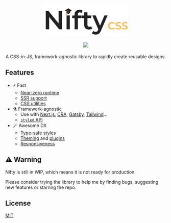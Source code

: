 <p align="center">
    <img  height="100" src="./banner.png" />
    <br />
    <br />
    <a href="https://github.com/QuiiBz/niftycss/actions">
        <img src="https://github.com/QuiiBz/niftycss/workflows/Test/badge.svg" />
    </a>
    <br />
    <br />
    A CSS-in-JS, framework-agnostic library to rapidly create reusable designs.
</p>

## Features
- ⚡️ Fast
  - [Near-zero runtime](https://niftycss.dev/docs/getting-started/welcome)
  - [SSR support](https://niftycss.dev/docs/features/ssr)
  - [CSS utilities](https://niftycss.dev/docs/css-utilities/installation)
- ⚗️ Framework-agnostic
  - Use with [Next.js](https://niftycss.dev/docs/guides/nextjs), [CRA](https://niftycss.dev/docs/guides/create-react-app), [Gatsby](https://niftycss.dev/docs/guides/gatsby), [Tailwind](https://niftycss.dev/docs/guides/tailwindcss)...
  - [`styled` API](https://niftycss.dev/docs/features/styling#styled-api)
- 🪄 Awesome DX
  - [Type-safe](https://niftycss.dev/docs/guides/typescript) [styles](https://github.com/frenic/csstype)
  - [Theming](https://niftycss.dev/docs/features/theming) and [plugins](https://niftycss.dev/docs/features/plugins)
  - [Responsiveness](https://niftycss.dev/docs/features/breakpoints)

## ⚠️ Warning
Nifty is still in WIP, which means it is not ready for production.

Please consider trying the library to help me by finding bugs, suggesting new features or starring the repo.

## License
[MIT](./LICENSE)
